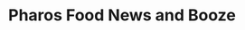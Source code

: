 ---
title: "Pharos Food News and Booze"
url: /fleetwood/pharos-food-news-and-booze/
shop: convenience
---